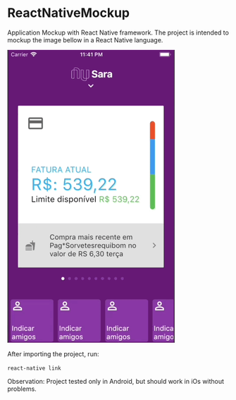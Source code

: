 # ReactNativeMockup
Application Mockup with React Native framework. The project is intended to mockup the image bellow in a React Native language.

![Original screen](https://github.com/fabricio-godoi/ReactNativeMockup/blob/master/originalApp.png)

After importing the project, run:

``react-native link``

Observation: Project tested only in Android, but should work in iOs without problems.



